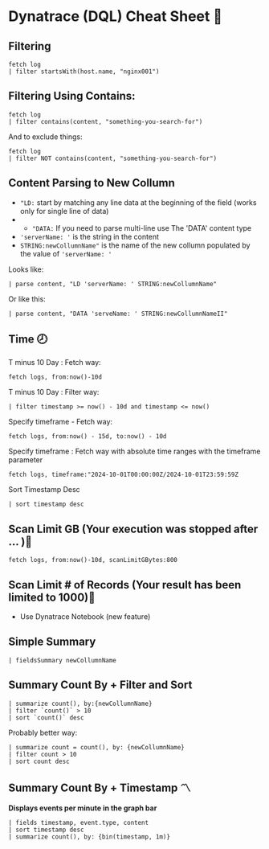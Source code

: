 # Dynatrace (DQL) Cheat Sheet 🐙

## Filtering 
    fetch log
    | filter startsWith(host.name, "nginx001")

## Filtering Using Contains:

    fetch log
    | filter contains(content, "something-you-search-for")
    
And to exclude things:
    
    fetch log
    | filter NOT contains(content, "something-you-search-for") 

## Content Parsing to New Collumn
- ```"LD:``` start by matching any line data at the beginning of the field (works only for single line of data)
- - ```"DATA:``` If you need to parse multi-line use The 'DATA' content type
- ```'serverName: '``` is the string in the content
- ```STRING:newCollumnName"``` is the name of the new collumn populated by the value of ```'serverName: '```

Looks like:

    | parse content, "LD 'serverName: ' STRING:newCollumnName"

Or like this:

    | parse content, "DATA 'serveName: ' STRING:newCollumnNameII"

## Time 🕗
T minus 10 Day : Fetch way:

    fetch logs, from:now()-10d

T minus 10 Day : Filter way:

    | filter timestamp >= now() - 10d and timestamp <= now()

Specify timeframe - Fetch way:

    fetch logs, from:now() - 15d, to:now() - 10d

Specify timeframe : Fetch way with absolute time ranges with the timeframe parameter

    fetch logs, timeframe:"2024-10-01T00:00:00Z/2024-10-01T23:59:59Z

Sort Timestamp Desc

    | sort timestamp desc

## Scan Limit GB (Your execution was stopped after ... )🗻

    fetch logs, from:now()-10d, scanLimitGBytes:800

## Scan Limit # of Records (Your result has been limited to 1000)🗻
- Use Dynatrace Notebook (new feature)

## Simple Summary  

    | fieldsSummary newCollumnName

## Summary Count By + Filter and Sort

    | summarize count(), by:{newCollumnName}
    | filter `count()` > 10
    | sort `count()` desc

Probably better way:

    | summarize count = count(), by: {newCollumnName}
    | filter count > 10
    | sort count desc

## Summary Count By + Timestamp 〽️
**Displays events per minute in the graph bar** 

    | fields timestamp, event.type, content
    | sort timestamp desc
    | summarize count(), by: {bin(timestamp, 1m)}

    
